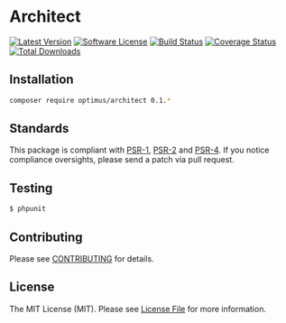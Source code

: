 # Architect

[![Latest Version](https://img.shields.io/github/release/esbenp/architect.svg?style=flat-square)](https://github.com/esbenp/architect/releases)
[![Software License](https://img.shields.io/badge/license-MIT-brightgreen.svg?style=flat-square)](LICENSE)
[![Build Status](https://img.shields.io/travis/esbenp/architect/master.svg?style=flat-square)](https://travis-ci.org/esbenp/architect)
[![Coverage Status](https://img.shields.io/coveralls/esbenp/architect.svg?style=flat-square)](https://coveralls.io/github/esbenp/architect)
[![Total Downloads](https://img.shields.io/packagist/dt/optimus/architect.svg?style=flat-square)](https://packagist.org/packages/optimus/architect)

## Installation

```bash
composer require optimus/architect 0.1.*
```

## Standards

This package is compliant with [PSR-1], [PSR-2] and [PSR-4]. If you notice compliance oversights,
please send a patch via pull request.

[PSR-1]: https://github.com/php-fig/fig-standards/blob/master/accepted/PSR-1-basic-coding-standard.md
[PSR-2]: https://github.com/php-fig/fig-standards/blob/master/accepted/PSR-2-coding-style-guide.md
[PSR-4]: https://github.com/php-fig/fig-standards/blob/master/accepted/PSR-4-autoloader.md

## Testing

``` bash
$ phpunit
```

## Contributing

Please see [CONTRIBUTING](https://github.com/esbenp/architect/blob/master/CONTRIBUTING.md) for details.

## License

The MIT License (MIT). Please see [License File](https://github.com/esbenp/architect/blob/master/LICENSE) for more information.
